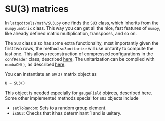 # SU(3) matrices 

In `latqcdtools/math/SU3.py` one finds the `SU3` class, which inherits from the `numpy.matrix` class. This way you
can get all the nice, fast features of `numpy`, like already defined matrix multiplication, transposes, and so on.

The `SU3` class also has some extra functionality, most importantly given the first two rows, the method
`su3unitarize` will use unitarity to compute the last one. This allows reconstruction of compressed configurations
in the `confReader` class, described [here](../interfacing/confLoader.md). The unitarization can be compiled
with `numbaON()`, as described [here](../base/speedify.md).

You can instantiate an `SU(3)` matrix object as
```Python
U = SU3()
```
This object is needed especially for `gaugeField` objects, described [here](../physicsAnalysis/gauge.md).
Some other implemented methods special for `SU3` objects include
- `setToRandom`: Sets to a random group element.
- `isSU3`: Checks that it has determinant 1 and is unitary.
